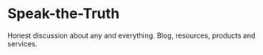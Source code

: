 # Speak-the-Truth
Honest discussion about any and everything. Blog, resources, products and services.

